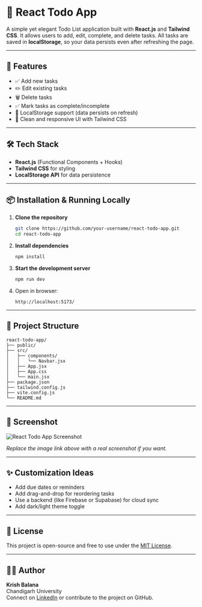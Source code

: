 # 📝 React Todo App

A simple yet elegant Todo List application built with **React.js** and **Tailwind CSS**. It allows users to add, edit, complete, and delete tasks. All tasks are saved in **localStorage**, so your data persists even after refreshing the page.

---

## 🚀 Features

- ✅ Add new tasks
- ✏️ Edit existing tasks
- 🗑️ Delete tasks
- ✅ Mark tasks as complete/incomplete
- 💾 LocalStorage support (data persists on refresh)
- 🎨 Clean and responsive UI with Tailwind CSS

---

## 🛠️ Tech Stack

- **React.js** (Functional Components + Hooks)
- **Tailwind CSS** for styling
- **LocalStorage API** for data persistence

---

## 📦 Installation & Running Locally

1. **Clone the repository**
   ```bash
   git clone https://github.com/your-username/react-todo-app.git
   cd react-todo-app
   ```

2. **Install dependencies**
   ```bash
   npm install
   ```

3. **Start the development server**
   ```bash
   npm run dev
   ```

4. Open in browser:
   ```
   http://localhost:5173/
   ```

---

## 🧾 Project Structure

```
react-todo-app/
├── public/
├── src/
│   ├── components/
│   │   └── Navbar.jsx
│   ├── App.jsx
│   ├── App.css
│   └── main.jsx
├── package.json
├── tailwind.config.js
├── vite.config.js
└── README.md
```

---

## 📸 Screenshot

![React Todo App Screenshot](./screenshot.png)

*Replace the image link above with a real screenshot if you want.*

---

## ✨ Customization Ideas

- Add due dates or reminders
- Add drag-and-drop for reordering tasks
- Use a backend (like Firebase or Supabase) for cloud sync
- Add dark/light theme toggle

---

## 📄 License

This project is open-source and free to use under the [MIT License](LICENSE).

---

## 🙋‍♂️ Author

**Krish Balana**  
Chandigarh University  
Connect on [LinkedIn](https://www.linkedin.com/) or contribute to the project on GitHub.
